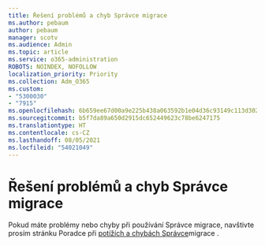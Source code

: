 ```yaml
---
title: Řešení problémů a chyb Správce migrace
ms.author: pebaum
author: pebaum
manager: scotv
ms.audience: Admin
ms.topic: article
ms.service: o365-administration
ROBOTS: NOINDEX, NOFOLLOW
localization_priority: Priority
ms.collection: Adm_O365
ms.custom:
- "5300030"
- "7915"
ms.openlocfilehash: 6b659ee67d00a9e225b438a063592b1e04d36c93149c113d302cb56e474db3a8
ms.sourcegitcommit: b5f7da89a650d2915dc652449623c78be6247175
ms.translationtype: HT
ms.contentlocale: cs-CZ
ms.lasthandoff: 08/05/2021
ms.locfileid: "54021049"
---
```

# <a name="troubleshoot-migration-manager-issues-and-errors"></a>Řešení problémů a chyb Správce migrace

Pokud máte problémy nebo chyby při používání Správce migrace, navštivte prosím stránku Poradce při [potížích a chybách Správce](https://docs.microsoft.com/sharepointmigration/mm-troubleshoot)migrace .
